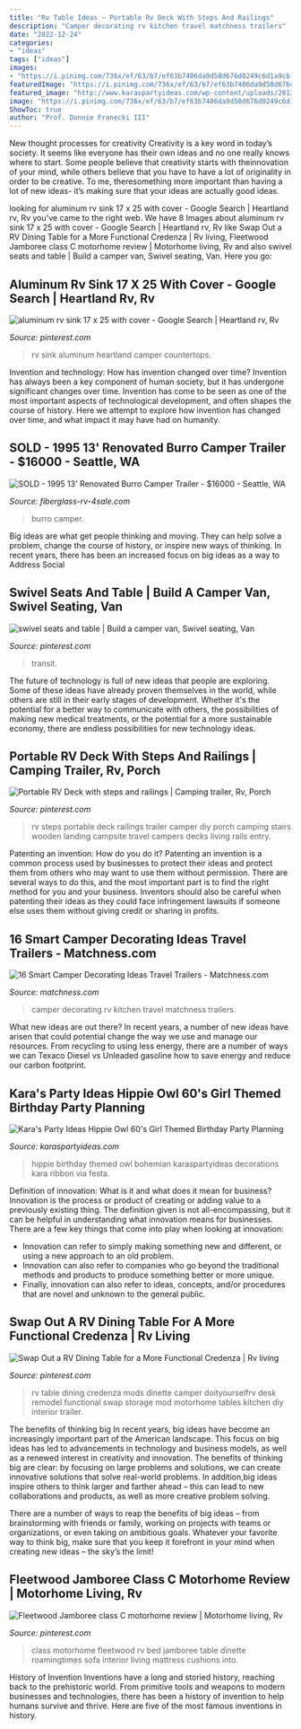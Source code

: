 ```yaml
---
title: "Rv Table Ideas ~ Portable Rv Deck With Steps And Railings"
description: "Camper decorating rv kitchen travel matchness trailers"
date: "2022-12-24"
categories:
- "ideas"
tags: ["ideas"]
images:
- "https://i.pinimg.com/736x/ef/63/b7/ef63b7406da9d58d676d0249c6d1a9cb--airstream-rv.jpg"
featuredImage: "https://i.pinimg.com/736x/ef/63/b7/ef63b7406da9d58d676d0249c6d1a9cb--airstream-rv.jpg"
featured_image: "http://www.karaspartyideas.com/wp-content/uploads/2013/04/72813_132318196952823_519783120_n_600x900.jpg"
image: "https://i.pinimg.com/736x/ef/63/b7/ef63b7406da9d58d676d0249c6d1a9cb--airstream-rv.jpg"
ShowToc: true
author: "Prof. Donnie Franecki III"
---
```



New thought processes for creativity
Creativity is a key word in today’s society. It seems like everyone has their own ideas and no one really knows where to start. Some people believe that creativity starts with theinnovation of your mind, while others believe that you have to have a lot of originality in order to be creative. To me, theresomething more important than having a lot of new ideas- it’s making sure that your ideas are actually good ideas.

	

		
looking for aluminum rv sink 17 x 25 with cover - Google Search | Heartland rv, Rv you've came to the right web. We have 8 Images about aluminum rv sink 17 x 25 with cover - Google Search | Heartland rv, Rv like Swap Out a RV Dining Table for a More Functional Credenza | Rv living, Fleetwood Jamboree class C motorhome review | Motorhome living, Rv and also swivel seats and table | Build a camper van, Swivel seating, Van. Here you go:
		
    
## Aluminum Rv Sink 17 X 25 With Cover - Google Search | Heartland Rv, Rv

<img loading=lazy src="https://i.pinimg.com/736x/ef/63/b7/ef63b7406da9d58d676d0249c6d1a9cb--airstream-rv.jpg" onerror="this.onerror=null;this.src='https://tse2.mm.bing.net/th?id=OIP.UbycqrMd_7AtlEbit2Vh0QHaE8&amp;pid=15.1';" alt="aluminum rv sink 17 x 25 with cover - Google Search | Heartland rv, Rv">

_Source: pinterest.com_

>rv sink aluminum heartland camper countertops. 

	

Invention and technology: How has invention changed over time?
Invention has always been a key component of human society, but it has undergone significant changes over time. Invention has come to be seen as one of the most important aspects of technological development, and often shapes the course of history. Here we attempt to explore how invention has changed over time, and what impact it may have had on humanity.

    
## SOLD - 1995 13&#039; Renovated Burro Camper Trailer - $16000 - Seattle, WA

<img loading=lazy src="https://www.fiberglass-rv-4sale.com/sites/default/files/7/h128.jpg" onerror="this.onerror=null;this.src='https://tse4.mm.bing.net/th?id=OIP.hb1OZTsou7EgUgmQIj9ePwHaFj&amp;pid=15.1';" alt="SOLD - 1995 13&#039; Renovated Burro Camper Trailer - $16000 - Seattle, WA">

_Source: fiberglass-rv-4sale.com_

>burro camper. 

	

Big ideas are what get people thinking and moving. They can help solve a problem, change the course of history, or inspire new ways of thinking. In recent years, there has been an increased focus on big ideas as a way to Address Social 

    
## Swivel Seats And Table | Build A Camper Van, Swivel Seating, Van

<img loading=lazy src="https://i.pinimg.com/736x/4e/4f/41/4e4f4192eb9e8848cbc9b58753786548.jpg" onerror="this.onerror=null;this.src='https://tse3.mm.bing.net/th?id=OIP.1H4vcFO6SsTRdMjPqd3h0QHaFK&amp;pid=15.1';" alt="swivel seats and table | Build a camper van, Swivel seating, Van">

_Source: pinterest.com_

>transit. 

	

The future of technology is full of new ideas that people are exploring. Some of these ideas have already proven themselves in the world, while others are still in their early stages of development. Whether it's the potential for a better way to communicate with others, the possibilities of making new medical treatments, or the potential for a more sustainable economy, there are endless possibilities for new technology ideas.

    
## Portable RV Deck With Steps And Railings | Camping Trailer, Rv, Porch

<img loading=lazy src="https://i.pinimg.com/736x/83/6e/fa/836efa074355e716396eb1985a273a6b--camping--camping-kitchen.jpg" onerror="this.onerror=null;this.src='https://tse2.mm.bing.net/th?id=OIP.jwTrxtampgaoIbSiowWvggHaJ4&amp;pid=15.1';" alt="Portable RV Deck with steps and railings | Camping trailer, Rv, Porch">

_Source: pinterest.com_

>rv steps portable deck railings trailer camper diy porch camping stairs wooden landing campsite travel campers decks living rails entry. 

	

Patenting an invention: How do you do it?
Patenting an invention is a common process used by businesses to protect their ideas and protect them from others who may want to use them without permission. There are several ways to do this, and the most important part is to find the right method for you and your business. Inventors should also be careful when patenting their ideas as they could face infringement lawsuits if someone else uses them without giving credit or sharing in profits.

    
## 16 Smart Camper Decorating Ideas Travel Trailers - Matchness.com

<img loading=lazy src="https://i2.wp.com/matchness.com/wp-content/uploads/2018/01/Best-RV-Camper-Kitchen-Decorating-Ideas.jpg?resize=640,964" onerror="this.onerror=null;this.src='https://tse1.mm.bing.net/th?id=OIP.NIvwUDNC06k4Wmg_PByaRQHaLJ&amp;pid=15.1';" alt="16 Smart Camper Decorating Ideas Travel Trailers - Matchness.com">

_Source: matchness.com_

>camper decorating rv kitchen travel matchness trailers. 

	

What new ideas are out there?
In recent years, a number of new ideas have arisen that could potential change the way we use and manage our resources. From recycling to using less energy, there are a number of ways we can Texaco Diesel vs Unleaded gasoline how to save energy and reduce our carbon footprint.

    
## Kara&#039;s Party Ideas Hippie Owl 60&#039;s Girl Themed Birthday Party Planning

<img loading=lazy src="http://www.karaspartyideas.com/wp-content/uploads/2013/04/72813_132318196952823_519783120_n_600x900.jpg" onerror="this.onerror=null;this.src='https://tse2.mm.bing.net/th?id=OIP.53hMXd7VayH-EjyQTcx_zgHaLH&amp;pid=15.1';" alt="Kara&#039;s Party Ideas Hippie Owl 60&#039;s Girl Themed Birthday Party Planning">

_Source: karaspartyideas.com_

>hippie birthday themed owl bohemian karaspartyideas decorations kara ribbon via festa. 

	

Definition of innovation: What is it and what does it mean for business?
Innovation is the process or product of creating or adding value to a previously existing thing. The definition given is not all-encompassing, but it can be helpful in understanding what innovation means for businesses. 
There are a few key things that come into play when looking at innovation: 
- Innovation can refer to simply making something new and different, or using a new approach to an old problem. 
- Innovation can also refer to companies who go beyond the traditional methods and products to produce something better or more unique. 
- Finally, innovation can also refer to ideas, concepts, and/or procedures that are novel and unknown to the general public.

    
## Swap Out A RV Dining Table For A More Functional Credenza | Rv Living

<img loading=lazy src="https://i.pinimg.com/originals/83/e7/43/83e743532c247bc9c6a23aba5c633305.jpg" onerror="this.onerror=null;this.src='https://tse4.mm.bing.net/th?id=OIP.Qw0t2SN0h1NxzCvlbIVbIQHaCx&amp;pid=15.1';" alt="Swap Out a RV Dining Table for a More Functional Credenza | Rv living">

_Source: pinterest.com_

>rv table dining credenza mods dinette camper doityourselfrv desk remodel functional swap storage mod motorhome tables kitchen diy interior trailer. 

	

The benefits of thinking big
In recent years, big ideas have become an increasingly important part of the American landscape. This focus on big ideas has led to advancements in technology and business models, as well as a renewed interest in creativity and innovation.
The benefits of thinking big are clear: by focusing on large problems and solutions, we can create innovative solutions that solve real-world problems. In addition,big ideas inspire others to think larger and farther ahead – this can lead to new collaborations and products, as well as more creative problem solving.

There are a number of ways to reap the benefits of big ideas – from brainstorming with friends or family, working on projects with teams or organizations, or even taking on ambitious goals. Whatever your favorite way to think big, make sure that you keep it forefront in your mind when creating new ideas – the sky’s the limit!

    
## Fleetwood Jamboree Class C Motorhome Review | Motorhome Living, Rv

<img loading=lazy src="https://i.pinimg.com/736x/44/35/e0/4435e0f6647be42a95853c9875e0261e--motorhome-living-motorhome-interior.jpg" onerror="this.onerror=null;this.src='https://tse3.mm.bing.net/th?id=OIP.CCn-5yUYBqZuuZF2rDEHqwHaGC&amp;pid=15.1';" alt="Fleetwood Jamboree class C motorhome review | Motorhome living, Rv">

_Source: pinterest.com_

>class motorhome fleetwood rv bed jamboree table dinette roamingtimes sofa interior living mattress cushions into. 

	

History of Invention
Inventions have a long and storied history, reaching back to the prehistoric world. From primitive tools and weapons to modern businesses and technologies, there has been a history of invention to help humans survive and thrive. Here are five of the most famous inventions in history.

